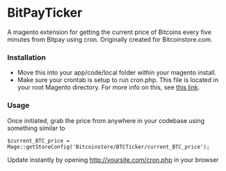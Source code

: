 BitPayTicker
=====
A magento extension for getting the current price of Bitcoins every five minutes from Bitpay using cron. Originally created for Bitcoinstore.com.

### Installation
- Move this into your app/code/local folder within your magento install.
- Make sure your crontab is setup to run cron.php. This file is located in your root Magento directory. For more info on this, see [this link](https://support.sweettoothrewards.com/entries/21196536-setting-up-cron-jobs-in-magento).

### Usage

Once initiated, grab the price from anywhere in your codebase using something similar to 

    $current_BTC_price = Mage::getStoreConfig('Bitcoinstore/BTCTicker/current_BTC_price');

Update instantly by opening http://yoursite.com/cron.php in your browser